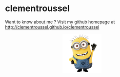 # clementroussel

Want to know about me ? Visit my github homepage at http://clementroussel.github.io/clementroussel

<div id="header" align="center">
  <img src="./icons/hello.png" width="128"/>
</div>